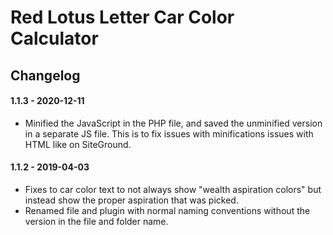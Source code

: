 Red Lotus Letter Car Color Calculator
================

## Changelog
#### 1.1.3 - 2020-12-11
* Minified the JavaScript in the PHP file, and saved the unminified version in a separate JS file. This is to fix issues with minifications issues with HTML like on SiteGround.

#### 1.1.2 - 2019-04-03
* Fixes to car color text to not always show "wealth aspiration colors" but instead show the proper aspiration that was picked.
* Renamed file and plugin with normal naming conventions without the version in the file and folder name. 